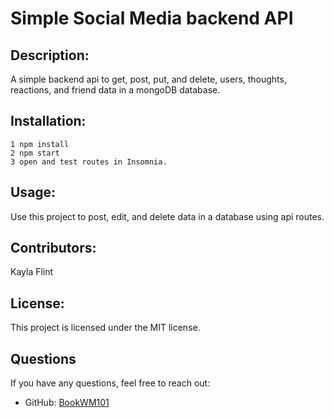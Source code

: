 # Simple Social Media backend API

## Description:
A simple backend api to get, post, put, and delete, users, thoughts, reactions, and friend data in a mongoDB database.

## Installation:
```
1 npm install
2 npm start
3 open and test routes in Insomnia.
```

## Usage:
Use this project to post, edit, and delete data in a database using api routes.

## Contributors:
Kayla Flint

## License:
This project is licensed under the MIT license.


## Questions
If you have any questions, feel free to reach out:
- GitHub: [BookWM101](https://github.com/BookWM101)
